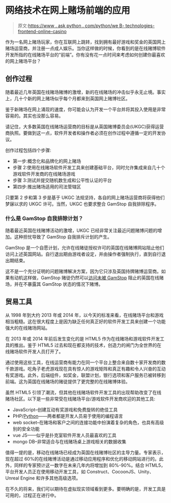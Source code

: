 # 网络技术在网上赌场前端的应用

> 原文:[https://www . ask python . com/python/we B- technologies-frontend-online-casino](https://www.askpython.com/python/web-technologies-frontend-online-casinos)

作为一名网上赌场玩家，你在互联网上跳转，找到拥有最好游戏和奖金的英国网上赌场运营商，并注册一点成人娱乐。当你这样做的时候，你看到的是在线赌博软件开发所指的在线赌场平台的“前端”。你有没有花一点时间来考虑如何创建你最喜欢的网上赌场平台？

## 创作过程

随着最近几年英国在线赌场赌博的激增，新的在线赌场的冲击似乎永无止境。事实上，几十个新的网上赌场似乎每个月都来到英国网上赌博社区。

鉴于新赌场在网上涌现的速度，你可能会认为开发一个平台并将其投入使用是非常容易的。其实也没那么容易。

请记住，大多数英国在线赌场运营商的目标是从英国赌博委员会(UKGC)获得运营商执照。要做到这一点，软件开发者和操作者必须在创作过程中遵循一定的开发协议。

创作过程包括四个步骤:

*   第一步:概念化和品牌化的网上赌场
*   步骤 2:使用在线赌场软件开发工具来创建基础平台，同时允许集成来自几十个游戏软件开发商的在线赌场游戏
*   步骤 3:测试并提交随机数生成和公平性认证的平台
*   第四步:推出赌场适用的司法管辖区

只要第 2 步和第 3 步是基于 UKGC 法规坚持，各自的网上赌场运营商将获得他们梦寐以求的 UKGC 许可。当然，UKGC 也要求整合 GamStop 自我排除程序。

### 什么是 GamStop 自我排除计划？

随着最近英国在线赌博活动的激增，UKGC 已经非常关注最近问题赌博问题的增加。这种担忧导致了 GamStop 自我排斥计划的产生。

GamStop 是一个自愿计划，允许在线赌徒授权许可的英国在线赌博网站阻止他们访问上述英国网站。自行退出期由游戏者设定，并由操作者强制执行，直到自行退出期结束。

这不是一个充分证明的问题赌博解决方案，因为它只涉及英国持牌赌博运营商。如果有动机这样做，GamStop 赌徒仍然可以[访问未被 GamStop](https://casino-wise.com/casinos-not-on-gamstop/) 阻止的英国在线赌场，并在不暴露其 GamStop 状态的情况下赌博。

## 贸易工具

从 1998 年到大约 2013 年或 2014 年，以今天的标准来看，在线赌场平台和游戏相当粗糙。这在很大程度上是因为缺乏任何真正好的软件开发工具来创建一个功能强大的在线赌场网站。

在 2013 年或 2014 年前后发生变化的是 HTML5 作为在线赌场和游戏软件开发工具的推出。鉴于 HTML5 过去和现在都支持的技术，创造力的闸门为全世界的在线赌场软件开发人员打开了。

通过使用这些工具，在线运营商有能力在同一个平台上整合来自数十家开发商的数千款游戏。吃角子老虎游戏现在具有惊人的游戏矩阵和真正有趣和令人兴奋的互动有奖游戏。此外，后端组件，如奖金，联盟计划，银行选项和客户服务已被转移到前端。这为英国在线赌场的赌徒提供了更完整的在线赌博体验。

虽然 HTML5 引领了潮流，但其他在线赌场软件开发工具的出现帮助改变了在线赌场社区。以下是一些非常受在线赌场平台/游戏软件开发商欢迎的其他工具:

*   JavaScript–创建互动有奖游戏和免费旋转的绝佳工具
*   PHP/[Python](https://www.askpython.com/python/top-applications-of-python)——两者都是开发人员易于使用的编程语言
*   web socket–在赌场和客户之间的连接功能中扮演着复杂的角色，也具有高级别的安全功能
*   vue JS——似乎是扑克室软件开发人员最喜欢的工具
*   mongo DB–非常适合与在线赌场桌上游戏相关的数据收集

值得一提的是，移动在线赌场已经成为英国在线赌博社区的主导力量。专家表示，现在超过 60%的在线赌博活动是通过移动应用程序和优化的移动网站进行的。此外，同样的专家预计这一数字在未来几年内将增加到 80%-90%。结合 HTML5，平台开发人员正在使用移动开发工具，如 Construct、CocoonJS、Unity、Unreal Engine 和许多其他高级选项。

在不久的将来，我们可以期待在虚拟现实领域看到更多。要明确的是，开发工具是可用的，过程正在进行中。